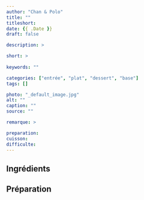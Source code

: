 ```yaml
---
author: "Chan & Polo"
title: ""
titleshort:
date: {{ .Date }}
draft: false

description: >

short: >
    
keywords: ""

categories: ["entrée", "plat", "dessert", "base"]
tags: []

photo: "_default_image.jpg"
alt: ""
caption: ""
source: ""

remarque: >

preparation: 
cuisson: 
difficulte:
---
```



## Ingrédients
## Préparation
